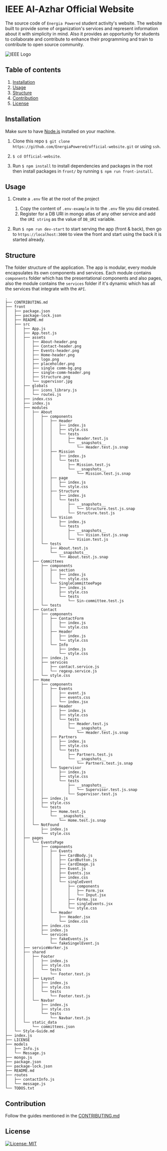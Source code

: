 # IEEE Al-Azhar Official Website

The source code of `Energia Powered` student activity's website. The website built to provide some of organization's services and represent information about it with simplicity in mind. Also it provides an opportunity for students to collaborate and contribute to enhance their programming and train to contribute to open source community.

![IEEE Logo](IEEE-final.png)

## Table of contents

1. [Installation](#install)
1. [Usage](#use)
1. [Structure](#structure)
1. [Contribution](#contribution)
1. [License](#license)

## Installation

Make sure to have [Node.js](https://nodejs.org/en/download/) installed on your machine.

1. Clone this repo `$ git clone https://github.com/EnergiaPowered/official-website.git` or using `ssh`.

2. `$ cd Official-website`.

3. Run `$ npm install` to install dependencies and packages in the root then install packages in `front/` by running `$ npm run front-install`.

## Usage

1. Create a `.env` file at the root of the project 
    1. Copy the content of `.env-example` in to the `.env` file you did created.
    1. Register for a DB URI in mongo atlas of any other service and add the `URI string` as the value of `DB_URI` variable.

1. Run `$ npm run dev-start` to start serving the app (front & back), then go to `https://localhost:3000` to view the front and start using the back it is started already.

## Structure

The folder structure of the application. The app is modular, every module encapsulates its own components and services. Each module contains `components` folder which has the presentational components and also pages, also the module contains the `services` folder if it's dynamic which has all the services that integrate with the `API`.

```
.
├── CONTRIBUTING.md
├── front
│   ├── package.json
│   ├── package-lock.json
│   ├── README.md
│   ├── src
│   │   ├── App.js
│   │   ├── App.test.js
│   │   ├── assets
│   │   │   ├── About-header.png
│   │   │   ├── Contact-header.png
│   │   │   ├── Events-header.png
│   │   │   ├── Home-header.png
│   │   │   ├── logo.png
│   │   │   ├── placeholder.png
│   │   │   ├── single comm-bg.png
│   │   │   ├── single-comm-header.png
│   │   │   ├── Structure.png
│   │   │   └── supervisor.jpg
│   │   ├── globals
│   │   │   ├── icons_library.js
│   │   │   └── routes.js
│   │   ├── index.css
│   │   ├── index.js
│   │   ├── modules
│   │   │   ├── About
│   │   │   │   ├── components
│   │   │   │   │   ├── Header
│   │   │   │   │   │   ├── index.js
│   │   │   │   │   │   ├── style.css
│   │   │   │   │   │   └── tests
│   │   │   │   │   │       ├── Header.test.js
│   │   │   │   │   │       └── __snapshots__
│   │   │   │   │   │           └── Header.test.js.snap
│   │   │   │   │   ├── Mission
│   │   │   │   │   │   ├── index.js
│   │   │   │   │   │   └── tests
│   │   │   │   │   │       ├── Mission.test.js
│   │   │   │   │   │       └── __snapshots__
│   │   │   │   │   │           └── Mission.test.js.snap
│   │   │   │   │   ├── page
│   │   │   │   │   │   ├── index.js
│   │   │   │   │   │   └── style.css
│   │   │   │   │   ├── Structure
│   │   │   │   │   │   ├── index.js
│   │   │   │   │   │   └── tests
│   │   │   │   │   │       ├── __snapshots__
│   │   │   │   │   │       │   └── Structure.test.js.snap
│   │   │   │   │   │       └── Structure.test.js
│   │   │   │   │   └── Vision
│   │   │   │   │       ├── index.js
│   │   │   │   │       └── tests
│   │   │   │   │           ├── __snapshots__
│   │   │   │   │           │   └── Vision.test.js.snap
│   │   │   │   │           └── Vision.test.js
│   │   │   │   └── tests
│   │   │   │       ├── About.test.js
│   │   │   │       └── __snapshots__
│   │   │   │           └── About.test.js.snap
│   │   │   ├── Committees
│   │   │   │   ├── components
│   │   │   │   │   ├── section
│   │   │   │   │   │   ├── index.js
│   │   │   │   │   │   └── style.css
│   │   │   │   │   └── SingleCommitteePage
│   │   │   │   │       ├── index.js
│   │   │   │   │       ├── style.css
│   │   │   │   │       └── tests
│   │   │   │   │           └── Sin-committee.test.js
│   │   │   │   └── tests
│   │   │   ├── Contact
│   │   │   │   ├── components
│   │   │   │   │   ├── ContactForm
│   │   │   │   │   │   ├── index.js
│   │   │   │   │   │   └── style.css
│   │   │   │   │   ├── Header
│   │   │   │   │   │   ├── index.js
│   │   │   │   │   │   └── style.css
│   │   │   │   │   └── Info
│   │   │   │   │       ├── index.js
│   │   │   │   │       └── style.css
│   │   │   │   ├── index.js
│   │   │   │   ├── services
│   │   │   │   │   ├── contact.service.js
│   │   │   │   │   └── regexp.service.js
│   │   │   │   └── style.css
│   │   │   ├── Home
│   │   │   │   ├── components
│   │   │   │   │   ├── Events
│   │   │   │   │   │   ├── event.js
│   │   │   │   │   │   ├── events.css
│   │   │   │   │   │   └── index.jsx
│   │   │   │   │   ├── Header
│   │   │   │   │   │   ├── index.js
│   │   │   │   │   │   ├── style.css
│   │   │   │   │   │   └── tests
│   │   │   │   │   │       ├── Header.test.js
│   │   │   │   │   │       └── __snapshots__
│   │   │   │   │   │           └── Header.test.js.snap
│   │   │   │   │   ├── Partners
│   │   │   │   │   │   ├── index.js
│   │   │   │   │   │   ├── style.css
│   │   │   │   │   │   └── tests
│   │   │   │   │   │       ├── Partners.test.js
│   │   │   │   │   │       └── __snapshots__
│   │   │   │   │   │           └── Partners.test.js.snap
│   │   │   │   │   └── Supervisor
│   │   │   │   │       ├── index.js
│   │   │   │   │       ├── style.css
│   │   │   │   │       └── tests
│   │   │   │   │           ├── __snapshots__
│   │   │   │   │           │   └── Supervisor.test.js.snap
│   │   │   │   │           └── Supervisor.test.js
│   │   │   │   ├── index.js
│   │   │   │   ├── style.css
│   │   │   │   └── tests
│   │   │   │       ├── Home.test.js
│   │   │   │       └── __snapshots__
│   │   │   │           └── Home.test.js.snap
│   │   │   └── NotFound
│   │   │       ├── index.js
│   │   │       └── style.css
│   │   ├── pages
│   │   │   └── EventsPage
│   │   │       ├── components
│   │   │       │   ├── Events
│   │   │       │   │   ├── CardBody.js
│   │   │       │   │   ├── CardButton.js
│   │   │       │   │   ├── CardImage.js
│   │   │       │   │   ├── Event.js
│   │   │       │   │   ├── Events.jsx
│   │   │       │   │   ├── index.css
│   │   │       │   │   └── singleEvent
│   │   │       │   │       ├── components
│   │   │       │   │       │   ├── Form.jsx
│   │   │       │   │       │   └── Input.jsx
│   │   │       │   │       ├── Formx.jsx
│   │   │       │   │       ├── singleEvents.jsx
│   │   │       │   │       └── style.css
│   │   │       │   └── Header
│   │   │       │       ├── Header.jsx
│   │   │       │       └── index.css
│   │   │       ├── index.css
│   │   │       ├── index.js
│   │   │       └── services
│   │   │           ├── fakeEvents.js
│   │   │           └── fakeSingelEvent.js
│   │   ├── serviceWorker.js
│   │   ├── shared
│   │   │   ├── Footer
│   │   │   │   ├── index.js
│   │   │   │   ├── style.css
│   │   │   │   └── tests
│   │   │   │       └── Footer.test.js
│   │   │   ├── Layout
│   │   │   │   ├── index.js
│   │   │   │   ├── style.css
│   │   │   │   └── tests
│   │   │   │       └── Footer.test.js
│   │   │   └── Navbar
│   │   │       ├── index.js
│   │   │       ├── style.css
│   │   │       └── tests
│   │   │           └── Navbar.test.js
│   │   └── static_data
│   │       └── committees.json
│   └── Style-Guide.md
├── index.js
├── LICENSE
├── models
│   ├── Info.js
│   └── Message.js
├── mongo.js
├── package.json
├── package-lock.json
├── README.md
├── routes
│   ├── contactInfo.js
│   └── message.js
└── TODOS.txt
```

## Contribution

Follow the guides mentioned in the [CONTRIBUTING.md](CONTRIBUTING.md)

## License

[![License: MIT](https://img.shields.io/badge/License-MIT-yellow.svg)](https://opensource.org/licenses/MIT)
